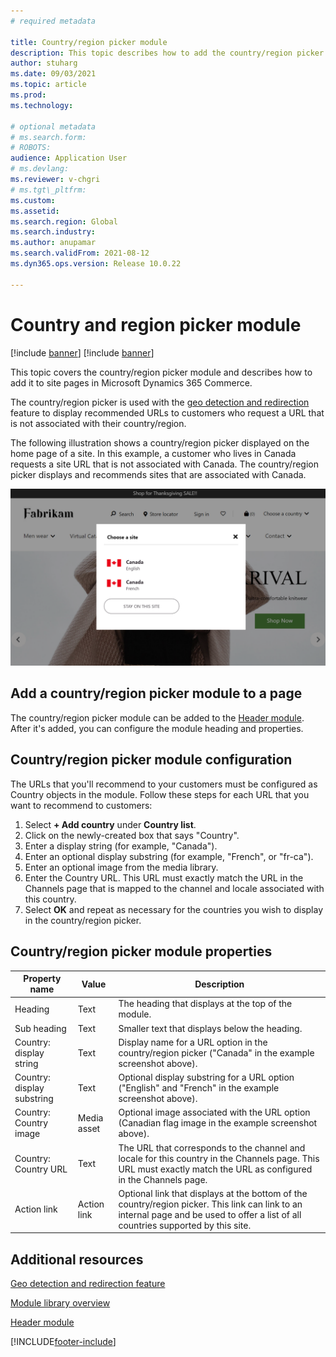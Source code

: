 ```yaml
---
# required metadata

title: Country/region picker module
description: This topic describes how to add the country/region picker module to a site page in Microsoft Dynamics 365 Commerce, and how to configure it to display site options for your customers. 
author: stuharg
ms.date: 09/03/2021
ms.topic: article
ms.prod:
ms.technology:

# optional metadata
# ms.search.form:
# ROBOTS:
audience: Application User
# ms.devlang:
ms.reviewer: v-chgri
# ms.tgt\_pltfrm:
ms.custom:
ms.assetid:
ms.search.region: Global
ms.search.industry:
ms.author: anupamar
ms.search.validFrom: 2021-08-12
ms.dyn365.ops.version: Release 10.0.22

---
```


# Country and region picker module

[!include [banner](includes/banner.md)]
[!include [banner](includes/preview-banner.md)]

This topic covers the country/region picker module and describes how to add it to site pages in Microsoft Dynamics 365 Commerce.

The country/region picker is used with the [geo detection and redirection](geo-redirection.md) feature to display recommended URLs to customers who request a URL that is not associated with their country/region. 

The following illustration shows a country/region picker displayed on the home page of a site. In this example, a customer who lives in Canada requests a site URL that is not associated with Canada. The country/region picker displays and recommends sites that are associated with Canada. 

![Example of a country/region picker module displaying on a home page.](./media/Geo_country-region-module-insitu.PNG)

## Add a country/region picker module to a page

The country/region picker module can be added to the [Header module](author-header-module.md). After it's added, you can configure the module heading and properties.

## Country/region picker module configuration 

The URLs that you'll recommend to your customers must be configured as Country objects in the module. Follow these steps for each URL that you want to recommend to customers:

1. Select **+ Add country** under **Country list**. 
1. Click on the newly-created box that says "Country".
1. Enter a display string (for example, "Canada").
1. Enter an optional display substring (for example, "French", or "fr-ca"). 
1. Enter an optional image from the media library.
1. Enter the Country URL. This URL must exactly match the URL in the Channels page that is mapped to the channel and locale associated with this country. 
1. Select **OK** and repeat as necessary for the countries you wish to display in the country/region picker. 

## Country/region picker module properties

| Property name              | Value       | Description                                                  |
| -------------------------- | ----------- | ------------------------------------------------------------ |
| Heading                    | Text        | The heading that displays at the top of the module.          |
| Sub heading                | Text        | Smaller text that displays below the heading.                |
| Country: display string    | Text        | Display name for a URL option in the country/region picker ("Canada" in the example screenshot above). |
| Country: display substring | Text        | Optional display substring for a URL option ("English" and "French" in the example screenshot above). |
| Country: Country image     | Media asset | Optional image associated with the URL option (Canadian flag image in the example screenshot above). |
| Country: Country URL       | Text        | The URL that corresponds to the channel and locale for this country in the Channels page. This URL must exactly match the URL as configured in the Channels page. |
| Action link                | Action link | Optional link that displays at the bottom of the country/region picker. This link can link to an internal page and be used to offer a list of all countries supported by this site. |

## Additional resources

[Geo detection and redirection feature](geo-redirection.md)

[Module library overview](starter-kit-overview.md)

[Header module](author-header-module.md)




[!INCLUDE[footer-include](../includes/footer-banner.md)]
